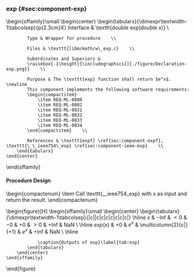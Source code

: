 ### exp {#sec:component-exp}

\begin{sffamily}\small
	\begin{center}
		\begin{tabularx}{\dimexpr\textwidth-1\tabcolsep}{p{2.3cm}X}
			Interface       & \texttt{double exp(double x)} \\ 
			
			Type & Wrapper for procedure    \\ 
			
			Files & \texttt{libm/math/w\_exp.c}    \\ 
			
			Subordinates and Superiors &
			\raisebox{-1\height}{\includegraphics[]{./figure/Declaration-exp.png}}    \\ 
			
			Purpose & The \texttt{exp} function shall return $e^x$. \newline
			This component implements the following software requirements:
			\begin{compactitem}
				\item REQ-ML-0800
				\item REQ-ML-0802
				\item REQ-ML-0831
				\item REQ-ML-0832
				\item REQ-ML-0833
				\item REQ-ML-0834
			\end{compactitem}    \\ 
			
			References & \texttt{expf} \ref{sec:component-expf}, \texttt{\_\_ieee754\_exp} \ref{sec:component-ieee-exp}    \\ 
		\end{tabularx}
	\end{center}
\end{sffamily}

#### Procedure Design

\begin{compactenum}
	\item Call \texttt{\_\_ieee754\_exp} with x as input and return the result.
\end{compactenum}

\begin{figure}[H]
	\begin{sffamily}\small
		\begin{center}
			\begin{tabularx}{\dimexpr\textwidth-1\tabcolsep}{|c||c|c|c|c|c|c|c|}
				\hline
				$x$      & $-$Inf & $<0$  & $-0$ & $+0$               & $>0$  & $+$Inf & NaN \\ \hline
				$exp(x)$ & $+0$   & $e^x$ & \multicolumn{2}{c|}{$+1$} & $e^x$ & $+$Inf & NaN \\ \hline
				
				\caption{Outputs of exp}\label{tab:exp}
			\end{tabularx}
		\end{center}
	\end{sffamily}
\end{figure}